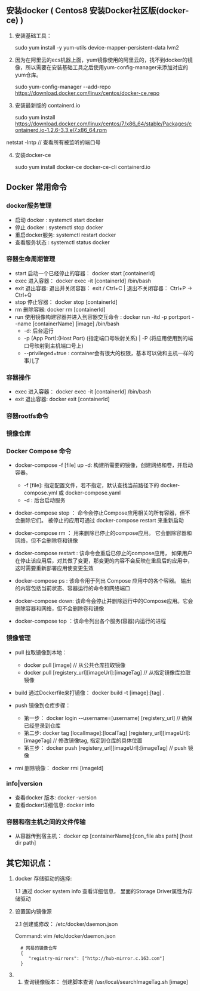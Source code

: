 ## 安装docker ( Centos8 安装Docker社区版(docker-ce) )


1. 安装基础工具：

	sudo yum install -y yum-utils device-mapper-persistent-data lvm2
   
   
2. 因为在阿里云的ecs机器上面，yum镜像使用的阿里云的，找不到docker的镜像，所以需要在安装基础工具之后使用yum-config-manager来添加对应的yum仓库。 

	sudo yum-config-manager --add-repo https://download.docker.com/linux/centos/docker-ce.repo


3. 安装最新版的 containerd.io 

	sudo yum install https://download.docker.com/linux/centos/7/x86_64/stable/Packages/containerd.io-1.2.6-3.3.el7.x86_64.rpm
	
netstat -lntp  // 查看所有被监听的端口号
	
	
4. 安装docker-ce

	sudo yum install docker-ce docker-ce-cli containerd.io

	
## Docker 常用命令

### docker服务管理

*  启动 docker : 		 systemctl start docker
*  停止 docker : 		 systemctl stop docker
*  重启docker服务:        systemctl restart docker  
*  查看服务状态 :  		 systemctl status docker

### 容器生命周期管理

* start 启动一个已经停止的容器： docker start [containerId]
* exec  进入容器： docker exec -it [containerId] /bin/bash
* exit  退出容器:  退出并关闭容器： exit / Ctrl+C  |  退出不关闭容器： Ctrl+P -> Ctrl+Q
* stop  停止容器： docker stop [containerId]
* rm    删除容器:  docker rm [containerId]
* run   使用镜像构建容器并进入到容器交互命令 : docker run -itd -p port:port --name [containerName] [image]  /bin/bash
    * -d:  后台运行
    * -p (App Port):(Host Port) (指定端口号映射关系) | -P (将应用使用到的端口号映射到主机端口号上)
    * --privileged=true : container会有很大的权限，基本可以做和主机一样的事儿了
        
### 容器操作

* exec 进入容器： docker exec -it [containerId] /bin/bash
* exit 退出容器:  docker exit [containerId]

### 容器rootfs命令

### 镜像仓库

### Docker Compose 命令

* docker-compose -f [file] up -d: 构建所需要的镜像，创建网络和卷，并启动容器。

    * -f [file]: 指定配置文件，若不指定，默认查找当前路径下的 docker-compose.yml 或 docker-compose.yaml
    * -d : 后台启动服务

* docker-compose stop ： 命令会停止Compose应用相关的所有容器，但不会删除它们。 被停止的应用可通过 docker-compose restart 来重新启动
* docker-compose rm ： 用来删除已停止的compose应用。 它会删除容器和网络，但不会删除卷和镜像
* docker-compose restart : 该命令会重启已停止的compose应用， 如果用户在停止该应用后，对其做了变更，那变更的内容不会反映在重启后的应用中，这时需要重新部署应用使变更生效
* docker-compose ps : 该命令用于列出 Compose 应用中的各个容器。 输出的内容包括当前状态、容器运行的命令和网络端口
* docker-compose down: 该命令会停止并删除运行中的Compose应用。它会删除容器和网络，但不会删除卷和镜像
* docker-compose top ：该命令列出各个服务(容器)内运行的进程


### 镜像管理

* pull 拉取镜像到本地： 
  *  docker pull [image] // 从公共仓库拉取镜像
  *  docker pull [registery_url][imageUrl]:[imageTag] // 从指定镜像库拉取镜像
  
* build 通过Dockerfile来打镜像： docker build -t [image]:[tag] .

* push 镜像到仓库步骤：

  *  第一步： docker login --username=[username] [registery_url]  // 确保已经登录到仓库
  *  第二步:  docker tag [localImage]:[localTag] [registery_url][imageUrl]:[imageTag]  // 修改镜像tag, 指定到仓库的具体位置
  *  第三步： docker push [registery_url][imageUrl]:[imageTag] // push 镜像
  
* rmi 删除镜像： docker rmi [imageId]


### info|version
 
*  查看docker 版本:		 docker -version
*  查看docker详细信息:   docker info

### 容器和宿主机之间的文件传输

* 从容器传到宿主机： docker cp [containerName]:[con_file abs path] [host dir path]



## 其它知识点：

1. docker 存储驱动的选择:

   1.1  通过 docker system info 查看详细信息， 里面的Storage Driver属性为存储驱动
   
2. 设置国内镜像源

    2.1 创建或修改： /etc/docker/daemon.json
	
	Command:  vim /etc/docker/daemon.json
		 
		 # 网易的镜像仓库
		 {
			"registry-mirrors": ["http://hub-mirror.c.163.com"]
		 }
3. 1. 查询镜像版本：  创建脚本查询  /usr/local/searchImageTag.sh [image]		 

